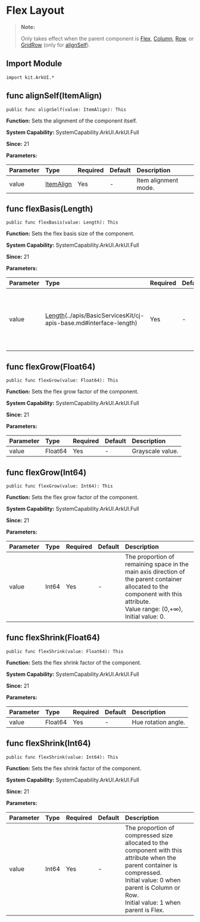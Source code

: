 # Flex Layout

> **Note:**
>
> Only takes effect when the parent component is [Flex](./cj-row-column-stack-flex.md), [Column](./cj-row-column-stack-column.md), [Row](./cj-row-column-stack-row.md), or [GridRow](./cj-grid-layout-gridrow.md) (only for [alignSelf](./cj-universal-attribute-flexlayout.md#func-alignselfitemalign)).

## Import Module

```cangjie
import kit.ArkUI.*
```

## func alignSelf(ItemAlign)

```cangjie
public func alignSelf(value: ItemAlign): This
```

**Function:** Sets the alignment of the component itself.

**System Capability:** SystemCapability.ArkUI.ArkUI.Full

**Since:** 21

**Parameters:**

| Parameter | Type | Required | Default | Description |
|:---|:---|:---|:---|:---|
| value | [ItemAlign](#) | Yes | - | Item alignment mode. |

## func flexBasis(Length)

```cangjie
public func flexBasis(value: Length): This
```

**Function:** Sets the flex basis size of the component.

**System Capability:** SystemCapability.ArkUI.ArkUI.Full

**Since:** 21

**Parameters:**

| Parameter | Type | Required | Default | Description |
|:---|:---|:---|:---|:---|
| value | [Length](../apis/BasicServicesKit/cj-apis-base.md#interface-length)(../apis/BasicServicesKit/cj-apis-base.md#interface-length) | Yes | - | The basis size of the component in the main axis direction of the parent container. |

## func flexGrow(Float64)

```cangjie
public func flexGrow(value: Float64): This
```

**Function:** Sets the flex grow factor of the component.

**System Capability:** SystemCapability.ArkUI.ArkUI.Full

**Since:** 21

**Parameters:**

| Parameter | Type | Required | Default | Description |
|:---|:---|:---|:---|:---|
| value | Float64 | Yes | - | Grayscale value. |

## func flexGrow(Int64)

```cangjie
public func flexGrow(value: Int64): This
```

**Function:** Sets the flex grow factor of the component.

**System Capability:** SystemCapability.ArkUI.ArkUI.Full

**Since:** 21

**Parameters:**

| Parameter | Type | Required | Default | Description |
|:---|:---|:---|:---|:---|
| value | Int64 | Yes | - | The proportion of remaining space in the main axis direction of the parent container allocated to the component with this attribute.<br>Value range: (0,+∞), Initial value: 0. |

## func flexShrink(Float64)

```cangjie
public func flexShrink(value: Float64): This
```

**Function:** Sets the flex shrink factor of the component.

**System Capability:** SystemCapability.ArkUI.ArkUI.Full

**Since:** 21

**Parameters:**

| Parameter | Type | Required | Default | Description |
|:---|:---|:---|:---|:---|
| value | Float64 | Yes | - | Hue rotation angle. |

## func flexShrink(Int64)

```cangjie
public func flexShrink(value: Int64): This
```

**Function:** Sets the flex shrink factor of the component.

**System Capability:** SystemCapability.ArkUI.ArkUI.Full

**Since:** 21

**Parameters:**

| Parameter | Type | Required | Default | Description |
|:---|:---|:---|:---|:---|
| value | Int64 | Yes | - | The proportion of compressed size allocated to the component with this attribute when the parent container is compressed.<br>Initial value: 0 when parent is Column or Row.<br>Initial value: 1 when parent is Flex. |